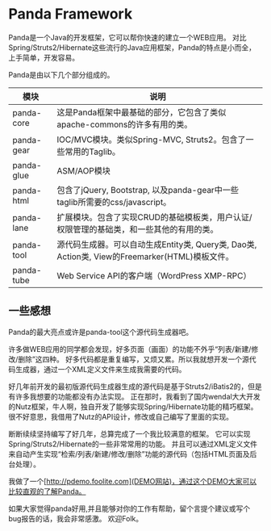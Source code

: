  Panda Framework
=================

Panda是一个Java的开发框架，它可以帮你快速的建立一个WEB应用。
对比Spring/Struts2/Hibernate这些流行的Java应用框架，Panda的特点是小而全，上手简单，开发容易。


Panda是由以下几个部分组成的。

 | 模块                   | 说明                                                                      |
 |----------------------- |---------------------------------------------------------------------------|
 | panda-core             | 这是Panda框架中最基础的部分，它包含了类似apache-commons的许多有用的类。   |
 | panda-gear             | IOC/MVC模块。类似Spring-MVC, Struts2。包含了一些常用的Taglib。            |
 | panda-glue             | ASM/AOP模块                                                               |
 | panda-html             | 包含了jQuery, Bootstrap, 以及panda-gear中一些taglib所需要的css/javascript。|
 | panda-lane             | 扩展模块。包含了实现CRUD的基础模板类，用户认证/权限管理的基础类，和一些其他的有用的类。|
 | panda-tool             | 源代码生成器。可以自动生成Entity类, Query类, Dao类, Action类, View的Freemarker(HTML)模板文件。 |
 | panda-tube             | Web Service API的客户端（WordPress XMP-RPC）                              |



一些感想
---------------------------

Panda的最大亮点或许是panda-tool这个源代码生成器吧。

许多做WEB应用的同学都会发现，好多页面（画面）的功能不外乎“列表/新建/修改/删除”这四种。
好多代码都是重复编写，又烦又累。所以我就想开发一个源代码生成器，通过一个XML定义文件来生成我需要的代码。  

好几年前开发的最初版源代码生成器生成的源代码是基于Struts2/iBatis2的，但是有许多我想要的功能都没有办法实现。
正在那时，我看到了国内wendal大大开发的Nutz框架，牛人啊，独自开发了能够实现Spring/Hibernate功能的精巧框架。
很不好意思，我借用了Nutz的API设计，修改或自己编写了里面的实现。

断断续续坚持编写了好几年，总算完成了一个我比较满意的框架。
它可以实现Spring/Struts2/Hibernate的一些非常常用的功能。
并且可以通过XML定义文件来自动产生实现“检索/列表/新建/修改/删除”功能的源代码（包括HTML页面及后台处理）。

我做了一个[http://pdemo.foolite.com](DEMO网站)，通过这个DEMO大家可以比较直观的了解Panda。


如果大家觉得panda好用,并且能够对你的工作有帮助，留个言提个建议或写个bug报告的话，我会非常感激。
欢迎Folk。


